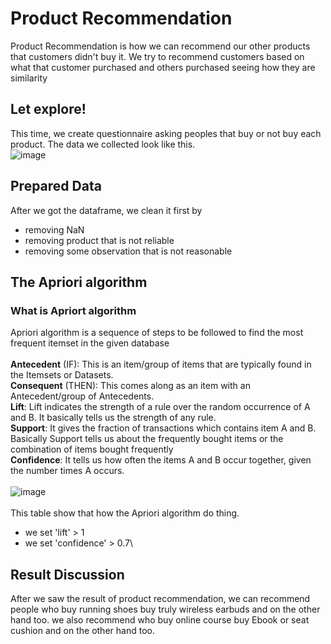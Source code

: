 # Product Recommendation
Product Recommendation is how we can recommend our other products that customers didn't buy it. We try to recommend customers based on what that customer purchased and others purchased seeing how they are similarity
## Let explore!
This time, we create questionnaire asking peoples that buy or not buy each product. The data we collected look like this.\
![image](https://user-images.githubusercontent.com/95345008/147813134-d7a31ea4-6e35-4cae-b6d7-33c8f18101e6.png)
## Prepared Data
After we got the dataframe, we clean it first by
- removing NaN
- removing product that is not reliable
- removing some observation that is not reasonable
## The Apriori algorithm
### What is Apriort algorithm
Apriori algorithm is a sequence of steps to be followed to find the most frequent itemset in the given database\
\
**Antecedent** (IF): This is an item/group of items that are typically found in the Itemsets or Datasets.\
**Consequent** (THEN): This comes along as an item with an Antecedent/group of Antecedents.\
**Lift**: Lift indicates the strength of a rule over the random occurrence of A and B. It basically tells us the strength of any rule.\
**Support**: It gives the fraction of transactions which contains item A and B. Basically Support tells us about the frequently bought items or the combination of items bought frequently\
**Confidence**: It tells us how often the items A and B occur together, given the number times A occurs.\
\
![image](https://user-images.githubusercontent.com/95345008/147813335-c53915b7-1d0d-42ae-9aaf-08df9d281440.png)\
\
This table show that how the Apriori algorithm do thing.
- we set 'lift' > 1
- we set 'confidence' > 0.7\
## Result Discussion
After we saw the result of product recommendation, we can recommend people who buy running shoes buy truly wireless earbuds and on the other hand too. we also recommend who buy online course buy Ebook or seat cushion and on the other hand too.
